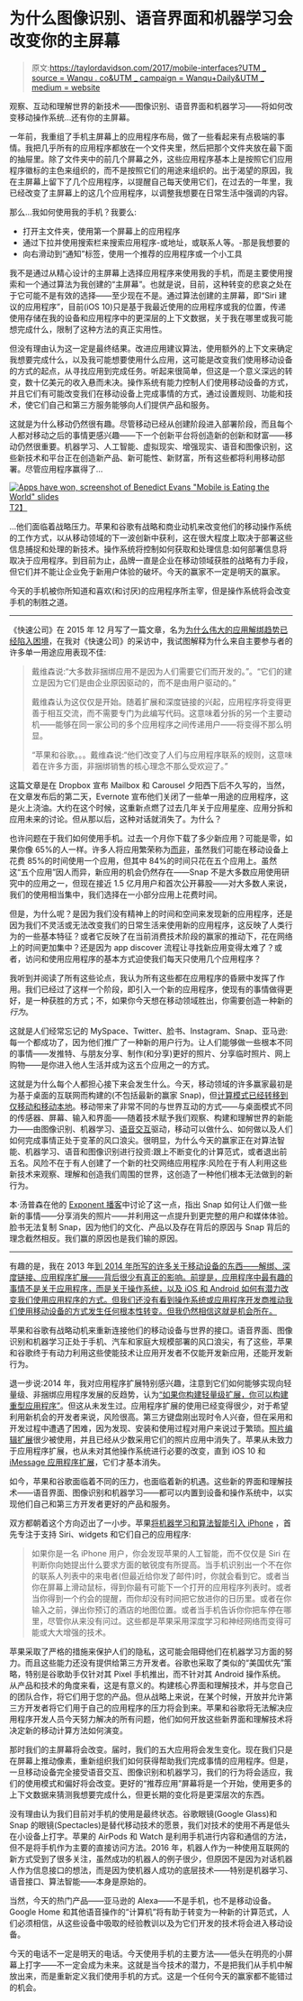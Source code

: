 # 为什么图像识别、语音界面和机器学习会改变你的主屏幕

> 原文:[https://taylordavidson.com/2017/mobile-interfaces?UTM _ source = Wanqu . co&UTM _ campaign = Wanqu+Daily&UTM _ medium = website](https://taylordavidson.com/2017/mobile-interfaces?utm_source=wanqu.co&utm_campaign=Wanqu+Daily&utm_medium=website)

观察、互动和理解世界的新技术——图像识别、语音界面和机器学习——将如何改变移动操作系统...还有你的主屏幕。

一年前，我重组了手机主屏幕上的应用程序布局，做了一些看起来有点极端的事情。我把几乎所有的应用程序都放在一个文件夹里，然后把那个文件夹放在最下面的抽屉里。除了文件夹中的前几个屏幕之外，这些应用程序基本上是按照它们应用程序徽标的主色来组织的，而不是按照它们的用途来组织的。出于渴望的原因，我在主屏幕上留下了几个应用程序，以提醒自己每天使用它们，在过去的一年里，我已经改变了主屏幕上的这几个应用程序，以调整我想要在日常生活中强调的内容。

那么…我如何使用我的手机？我要么:

*   打开主文件夹，使用第一个屏幕上的应用程序
*   通过下拉并使用搜索栏来搜索应用程序-或地址，或联系人等。-那是我想要的
*   向右滑动到“通知”标签，使用一个推荐的应用程序或一个小工具

我不是通过从精心设计的主屏幕上选择应用程序来使用我的手机，而是主要使用搜索和一个通过算法为我创建的“主屏幕”。也就是说，目前，这种转变的悲哀之处在于它可能不是有效的选择——至少现在不是。通过算法创建的主屏幕，即“Siri 建议的应用程序”，目前(iOS 10)只是基于我最近使用的应用程序或我的位置，传递使用存储在我的设备和应用程序中的更深层的上下文数据，关于我在哪里或我可能想完成什么，限制了这种方法的真正实用性。

但没有理由认为这一定是最终结果。改进应用建议算法，使用额外的上下文来确定我想要完成什么，以及我可能想要使用什么应用，这可能是改变我们使用移动设备的方式的起点，从寻找应用到完成任务。听起来很简单，但这是一个意义深远的转变，数十亿美元的收入悬而未决。操作系统有能力控制人们使用移动设备的方式，并且它们有可能改变我们在移动设备上完成事情的方式，通过设置规则、功能和技术，使它们自己和第三方服务能够向人们提供产品和服务。

这就是为什么移动仍然很有趣。尽管移动已经从创建阶段进入部署阶段，而且每个人都对移动之后的事情更感兴趣——下一个创新平台将创造新的创新和财富——移动仍然很重要。机器学习、人工智能、虚拟现实、增强现实、语音和图像识别，这些新技术和平台正在创造新产品、新可能性、新财富，所有这些都将利用移动部署。尽管应用程序赢得了…

[![Apps have won, screenshot of Benedict Evans "Mobile is Eating the World" slides](../Images/a3935ebcc6fcfc0a3bdb92b3c25d4999.png)T2】](http://ben-evans.com/benedictevans/2016/12/8/mobile-is-eating-the-world)

…他们面临着战略压力。苹果和谷歌有战略和商业动机来改变他们的移动操作系统的工作方式，以从移动领域的下一波创新中获利，这在很大程度上取决于部署这些信息捕捉和处理的新技术。操作系统将控制如何获取和处理信息:如何部署信息将取决于应用程序。到目前为止，品牌一直是企业在移动领域获胜的战略有力手段，但它们并不能让企业免于新用户体验的破坏。今天的赢家不一定是明天的赢家。

今天的手机被你所知道和喜欢(和讨厌)的应用程序所主宰，但是操作系统将会改变手机的制胜之道。

* * *

《快速公司》在 2015 年 12 月写了一篇文章，名为[为什么伟大的应用解绑趋势已经陷入困境](http://www.fastcompany.com/3054603/why-the-great-app-unbundling-trend-is-already-in-trouble)，在我对《快速公司》的采访中，我试图解释为什么来自主要参与者的许多单一用途应用表现不佳:

> 戴维森说:“大多数非捆绑应用不是因为人们需要它们而开发的。”。“它们的建立是因为它们是由企业原因驱动的，而不是由用户驱动的。”
> 
> 戴维森认为这仅仅是开始。随着扩展和深度链接的兴起，应用程序将变得更善于相互交流，而不需要专门为此编写代码。这意味着分拆的另一个主要动机——能够在同一家公司的多个应用程序之间传递用户——将变得不那么明显。
> 
> “苹果和谷歌。。。戴维森说:“他们改变了人们与应用程序联系的规则，这意味着在许多方面，非捆绑销售的核心理念不那么受欢迎了。”

这篇文章是在 Dropbox 宣布 Mailbox 和 Carousel 夕阳西下后不久写的，当然，在文章发布后的第二天，Evernote 宣布他们关闭了一些单一用途的应用程序，这是火上浇油。大约在这个时候，这重新点燃了过去几年关于应用星座、应用分拆和应用未来的讨论。但从那以后，这种对话就消失了。为什么？

也许问题在于我们如何使用手机。过去一个月你下载了多少新应用？可能是零，如果你像 65%的人一样。许多人将应用繁荣称为[而非](https://www.recode.net/2016/6/8/11883518/app-boom-over-snapchat-uber)，虽然我们可能在移动设备上花费 85%的时间使用一个应用，但其中 84%的时间只花在五个应用上。虽然这“五个应用”因人而异，新应用的机会仍然存在——Snap 不是大多数应用使用研究中的应用之一，但现在接近 1.5 亿月用户和首次公开募股——对大多数人来说，我们的使用相当集中，我们选择在一小部分应用上花费时间。

但是，为什么呢？是因为我们没有精神上的时间和空间来发现新的应用程序，还是因为我们不灵活或无法改变我们的日常生活来使用新的应用程序，这反映了人类行为的一些基本特征？或者它反映了在当前消费技术阶段的赢家的推动下，花在网络上的时间更加集中？还是因为 app discover 流程让寻找新应用变得太难了？或者，访问和使用应用程序的基本方式迫使我们每天只使用几个应用程序？

我听到并阅读了所有这些论点，我认为所有这些都在应用程序的昏厥中发挥了作用。我们已经过了这样一个阶段，即引入一个新的应用程序，使现有的事情做得更好，是一种获胜的方式；不，如果你今天想在移动领域胜出，你需要创造一种新的*行为*。

这就是人们经常忘记的 MySpace、Twitter、脸书、Instagram、Snap、亚马逊:每一个都成功了，因为他们推广了一种新的用户行为。让人们能够做一些根本不同的事情——发推特、与朋友分享、制作(和分享)更好的照片、分享临时照片、网上购物——是你进入他人生活并成为这五个应用之一的方式。

这就是为什么每个人都担心接下来会发生什么。今天，移动领域的许多赢家最初是为基于桌面的互联网而构建的(不包括最新的赢家 Snap)，但[计算模式已经转移到仅移动和移动本地](http://ben-evans.com/benedictevans/2016/12/8/mobile-is-eating-the-world)。移动带来了非常不同的与世界互动的方式——与桌面模式不同的传感器、屏幕、输入和界面——随着技术赋予我们观察、构建和理解世界的新能力——由图像识别、机器学习、[语音交互](https://backchannel.com/voice-is-the-next-big-platform-and-alexa-will-own-it-c2cf13fab911)驱动，移动可以做什么、如何做以及人们如何完成事情正处于变革的风口浪尖。很明显，为什么今天的赢家正在对算法智能、机器学习、语音和图像识别进行投资:跟上不断变化的计算范式，或者退出前五名。风险不在于有人创建了一个新的社交网络应用程序:风险在于有人利用这些新技术来观察、理解和创造我们周围的世界，这创造了一种他们根本无法做到的新行为。

本·汤普森在他的 [Exponent 播客](http://exponent.fm/episode-102-snakes-and-ladders/)中讨论了这一点，指出 Snap 如何让人们做一些新的事情——分享消失的照片——并利用这一点提升到更完整的用户和媒体体验。脸书无法复制 Snap，因为他们的文化、产品以及存在背后的原因与 Snap 背后的理念截然相反。我们赢的原因也是我们输的原因。

* * *

有趣的是，我在 2013 年[到 2014 年](/2013)[所写的许多关于移动设备的东西——解绑、深度链接、应用程序扩展——背后很少有真正的影响。前提是，应用程序中最有趣的事情不是关于应用程序，而是关于操作系统，以及 iOS 和 Android 如何有潜力改变我们使用应用程序的方式。但我们还没有看到操作系统或应用程序开发商推动我们使用移动设备的方式发生任何根本性转变。但我仍然相信这就是机会所在。](/2014)

苹果和谷歌有战略动机来重新连接他们的移动设备与世界的接口。语音界面、图像识别和机器学习正处于手机、汽车和家庭大规模部署的风口浪尖，有了这些，苹果和谷歌终于有动力利用这些使能技术让应用开发者不仅能开发新应用，还能开发新行为。

退一步说:2014 年，我对应用程序扩展特别感兴趣，注意到它们如何能够实现向轻量级、非捆绑应用程序发展的反趋势，认为[“如果你构建轻量级扩展，你可以构建重型应用程序”](/2014/unbundling)。但这从未发生过。应用程序扩展的使用已经变得很少，对于希望利用新机会的开发者来说，风险很高。第三方键盘刚出现时令人兴奋，但在采用和开发过程中遭遇了困难，因为发现、安装和使用过程对用户来说过于繁琐。[照片编辑扩展](/2014/capture)很少被使用，并且已经从少数采用它们的照片应用中消失了。苹果从未致力于应用程序扩展，也从未对其他操作系统进行必要的改变，直到 iOS 10 和 [iMessage 应用程序扩展](http://www.macworld.com/article/3086855/software/forget-the-stickers-ios-10-turned-imessage-into-a-platform-and-thats-more-important.html)，它们才基本消失。

如今，苹果和谷歌面临着不同的压力，也面临着新的机遇。这些新的界面和理解技术——语音界面、图像识别和机器学习——都可以内置到设备和操作系统中，以实现他们自己和第三方开发者更好的产品和服务。

双方都朝着这个方向迈出了一小步。苹果[将机器学习和算法智能引入 iPhone](https://backchannel.com/an-exclusive-look-at-how-ai-and-machine-learning-work-at-apple-8dbfb131932b#.h44930mck) ，首先专注于支持 Siri、widgets 和它们自己的应用程序:

> 如果你是一名 iPhone 用户，你会发现苹果的人工智能，而不仅仅是 Siri 在判断你向她提出什么要求方面的敏锐度有所提高。当手机识别出一个不在你的联系人列表中的来电者(但最近给你发了邮件)时，你就会看到它。或者当你在屏幕上滑动鼠标，得到你最有可能下一个打开的应用程序列表时。或者当你得到一个约会的提醒，而你却没有时间把它放进你的日历里。或者在你输入之前，弹出你预订的酒店的地图位置。或者当手机告诉你你把车停在哪里，尽管你从来没有问过。这些都是苹果采用深度学习和神经网络而变得可能或大大增强的技术。

苹果采取了严格的措施来保护人们的隐私，这可能会阻碍他们在机器学习方面的努力。而且这些能力还没有提供给第三方开发者。谷歌也采取了类似的“美国优先”策略，特别是谷歌助手仅针对其 Pixel 手机推出，而不针对其 Android 操作系统。从产品和技术的角度来看，这是有意义的。构建核心界面和理解技术，并与您自己的团队合作，将它们用于您的产品。但从战略上来说，在某个时候，开放并允许第三方开发者将它们用于自己的应用程序的压力将会到来。苹果和谷歌将无法解决应用程序开发人员今天努力解决的所有问题，他们如何开放这些新界面和理解技术将决定新的移动计算方法如何演变。

那时我们的主屏幕将会改变。届时，我们的五大应用将会发生变化。现在我们只是在屏幕上推动像素，重新组织我们如何获得帮助我们完成事情的应用程序。但是，一旦移动设备完全接受语音交互、图像识别和机器学习，我们的行为将会适应，我们的使用模式和偏好将会改变。更好的“推荐应用”屏幕将是一个开始，使用更多的上下文数据来猜测我想要完成什么，但更长期的变化将是更深层次的东西。

没有理由认为我们目前对手机的使用是最终状态。谷歌眼镜(Google Glass)和 Snap 的眼镜(Spectacles)是替代移动技术的愿景，我们对技术的使用不再是低头在小设备上打字。苹果的 AirPods 和 Watch 是利用手机进行内容和通信的方法，但不是将手机作为主要的直接访问方法。2016 年，机器人作为一种使用互联网的新方式受到了很多关注，虽然成功的机器人的例子很少，但原因不是因为对话机器人作为信息接口的想法，而是因为使机器人成功的底层技术——特别是机器学习、语音接口、算法智能——本身是原始的。

当然，今天的热门产品——亚马逊的 Alexa——不是手机，也不是移动设备。Google Home 和其他语音操作的“计算机”将有助于转变为一种新的计算范式，人们必须相信，从这些设备中吸取的经验教训以及为它们开发的技术将会进入移动设备。

今天的电话不一定是明天的电话。今天使用手机的主要方法——低头在明亮的小屏幕上打字——不一定会成为未来。这就是当今技术的潜力，不是把我们从手机中解放出来，而是重新定义我们使用手机的方式。这是一个任何今天的赢家都不能错过的机会。